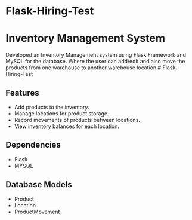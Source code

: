 # Flask-Hiring-Test

# Inventory Management System
Developed an Inventory Management system using Flask Framework and MySQL for the database. Where the user can add/edit and also move the products from one warehouse to another warehouse location.# Flask-Hiring-Test

## Features

- Add products to the inventory.
- Manage locations for product storage.
- Record movements of products between locations.
- View inventory balances for each location.

## Dependencies

- Flask
- MYSQL

## Database Models

- Product
- Location
- ProductMovement


